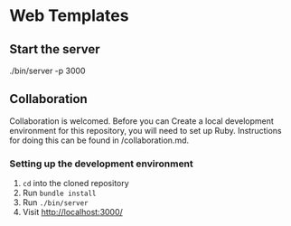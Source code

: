 # Web Templates

## Start the server

./bin/server -p 3000

## Collaboration

Collaboration is welcomed. Before you can Create a local development environment for this repository, you will need to set up Ruby. Instructions for doing this can be found in /collaboration.md.

### Setting up the development environment

1. `cd` into the cloned repository
2. Run `bundle install`
3. Run `./bin/server`
4. Visit [http://localhost:3000/](http://localhost:3000/)

